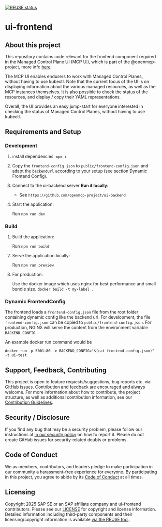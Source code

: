 [![REUSE status](https://api.reuse.software/badge/github.com/openmcp-project/ui-frontend)](https://api.reuse.software/info/github.com/openmcp-project/ui-frontend)

# ui-frontend

## About this project

This repository contains code relevant for the frontend component required in the Managed Control Plane UI (MCP UI), which is part of the @openmcp-project, more info [here](https://github.com/openmcp-project).

The MCP UI enables endusers to work with Managed Control Planes, without having to use kubectl. Note that the current focus of the UI is on displaying information about the various managed resources, as well as the MCP instances themselves. It is also possible to check the status of the resources, and display / copy their YAML representations.

Overall, the UI provides an easy jump-start for everyone interested in checking the status of Managed Control Planes, without having to use kubectl.

## Requirements and Setup

### Development

1. install dependencies: `npm i`

1. Copy the `frontend-config.json` to `public/frontend-config.json` and adapt the `backendUrl` according to your setup (see section Dynamic Frontend Config).

1. Connect to the ui-backend server
   **Run it locally**:
    - See `https://github.com/openmcp-project/ui-backend`

1. Start the application:

   Run `npm run dev`

### Build

1. Build the application:

   Run `npm run build`

2. Serve the application locally:

   Run `npm run preview`

3. For production:

   Use the docker image which uses nginx for best performance and small bundle size.
   `docker build -t my-label .`

### Dynamic FrontendConfig

The frontend loads a `frontend-config.json` file from the root folder containing dynamic config like the backend url. For development, the file `frontend-config.json` can be copied to `public/frontend-config.json`. For production, NGINX will serve the content from the environment variable `BACKEND_CONFIG`.

An example docker run command would be 
```
docker run -p 5001:80 -e BACKEND_CONFIG="$(cat frontend-config.json)"  -t ui-test
```

## Support, Feedback, Contributing

This project is open to feature requests/suggestions, bug reports etc. via [GitHub issues](https://github.com/openmcp-project/ui-frontend/issues). Contribution and feedback are encouraged and always welcome. For more information about how to contribute, the project structure, as well as additional contribution information, see our [Contribution Guidelines](CONTRIBUTING.md).

## Security / Disclosure
If you find any bug that may be a security problem, please follow our instructions at [in our security policy](https://github.com/openmcp-project/ui-frontend/security/policy) on how to report it. Please do not create GitHub issues for security-related doubts or problems.

## Code of Conduct

We as members, contributors, and leaders pledge to make participation in our community a harassment-free experience for everyone. By participating in this project, you agree to abide by its [Code of Conduct](https://github.com/SAP/.github/blob/main/CODE_OF_CONDUCT.md) at all times.

## Licensing

Copyright 2025 SAP SE or an SAP affiliate company and ui-frontend contributors. Please see our [LICENSE](LICENSE) for copyright and license information. Detailed information including third-party components and their licensing/copyright information is available [via the REUSE tool](https://api.reuse.software/info/github.com/openmcp-project/ui-frontend).
